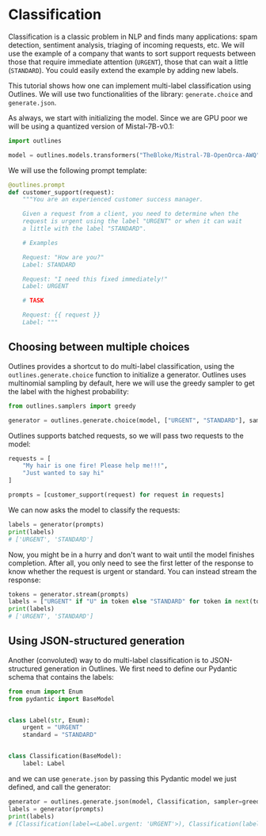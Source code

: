 # Classification

Classification is a classic problem in NLP and finds many applications: spam detection, sentiment analysis, triaging of incoming requests, etc. We will use the example of a company that wants to sort support requests between those that require immediate attention (`URGENT`), those that can wait a little (`STANDARD`). You could easily extend the example by adding new labels.


This tutorial shows how one can implement multi-label classification using Outlines. We will use two functionalities of the library: `generate.choice` and `generate.json`.

As always, we start with initializing the model. Since we are GPU poor we will be using a quantized version of Mistal-7B-v0.1:

```python
import outlines

model = outlines.models.transformers("TheBloke/Mistral-7B-OpenOrca-AWQ", device="cuda")
```

We will use the following prompt template:

```python
@outlines.prompt
def customer_support(request):
    """You are an experienced customer success manager.

    Given a request from a client, you need to determine when the
    request is urgent using the label "URGENT" or when it can wait
    a little with the label "STANDARD".

    # Examples

    Request: "How are you?"
    Label: STANDARD

    Request: "I need this fixed immediately!"
    Label: URGENT

    # TASK

    Request: {{ request }}
    Label: """
```

## Choosing between multiple choices

Outlines provides a shortcut to do multi-label classification, using the `outlines.generate.choice` function to initialize a generator. Outlines uses multinomial sampling by default, here we will use the greedy sampler to get the label with the highest probability:

```python
from outlines.samplers import greedy

generator = outlines.generate.choice(model, ["URGENT", "STANDARD"], sampler=greedy)
```
Outlines supports batched requests, so we will pass two requests to the model:

```python
requests = [
    "My hair is one fire! Please help me!!!",
    "Just wanted to say hi"
]

prompts = [customer_support(request) for request in requests]
```

We can now asks the model to classify the requests:

```python
labels = generator(prompts)
print(labels)
# ['URGENT', 'STANDARD']
```

Now, you might be in a hurry and don't want to wait until the model finishes completion. After all, you only need to see the first letter of the response to know whether the request is urgent or standard. You can instead stream the response:

```python
tokens = generator.stream(prompts)
labels = ["URGENT" if "U" in token else "STANDARD" for token in next(tokens)]
print(labels)
# ['URGENT', 'STANDARD']
```

## Using JSON-structured generation

Another (convoluted) way to do multi-label classification is to JSON-structured generation in Outlines. We first need to define our Pydantic schema that contains the labels:

```python
from enum import Enum
from pydantic import BaseModel


class Label(str, Enum):
    urgent = "URGENT"
    standard = "STANDARD"


class Classification(BaseModel):
    label: Label
```

and we can use `generate.json` by passing this Pydantic model we just defined, and call the generator:

```python
generator = outlines.generate.json(model, Classification, sampler=greedy)
labels = generator(prompts)
print(labels)
# [Classification(label=<Label.urgent: 'URGENT'>), Classification(label=<Label.standard: 'STANDARD'>)]
```
